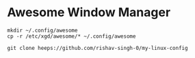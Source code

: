 # Awesome Window Manager 

```
mkdir ~/.config/awesome
cp -r /etc/xgd/awesome/* ~/.config/awesome

git clone heeps://github.com/rishav-singh-0/my-linux-config

```

